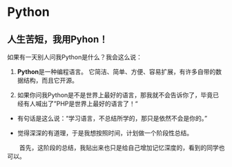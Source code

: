 # 				Python

## 人生苦短，我用Pyhon！

如果有一天别人问我Python是什么？我会这么说：

1. **Python**是一种编程语言。 它简洁、简单、方便、容易扩展，有许多自带的数据结构，而且它开源。

2. 如果你问我Python是不是世界上最好的语言，那我就不会告诉你了，毕竟已经有人喊出了”PHP是世界上最好的语言了！“


- 有句话是这么说：“学习语言，不总结所学的，那只是依然不会是你的。”

* 觉得深深的有道理，于是我想按照时间，计划做一个阶段性总结。



 &emsp;&emsp;首先，这阶段的总结，我贴出来也只是给自己增加记忆深度的，看到的同学也可以。





